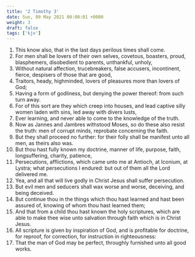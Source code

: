 ```yaml
---
title: '2 Timothy 3'
date: Sun, 09 May 2021 00:00:01 +0000
weight: 3
draft: false
tags: ['kjv'] 
---
```


1. This know also, that in the last days perilous times shall come.
2. For men shall be lovers of their own selves, covetous, boasters, proud, blasphemers, disobedient to parents, unthankful, unholy,
3. Without natural affection, trucebreakers, false accusers, incontinent, fierce, despisers of those that are good,
4. Traitors, heady, highminded, lovers of pleasures more than lovers of God;
5. Having a form of godliness, but denying the power thereof: from such turn away.
6. For of this sort are they which creep into houses, and lead captive silly women laden with sins, led away with divers lusts,
7. Ever learning, and never able to come to the knowledge of the truth.
8. Now as Jannes and Jambres withstood Moses, so do these also resist the truth: men of corrupt minds, reprobate concerning the faith.
9. But they shall proceed no further: for their folly shall be manifest unto all men, as theirs also was.
10. But thou hast fully known my doctrine, manner of life, purpose, faith, longsuffering, charity, patience,
11. Persecutions, afflictions, which came unto me at Antioch, at Iconium, at Lystra; what persecutions I endured: but out of them all the Lord delivered me.
12. Yea, and all that will live godly in Christ Jesus shall suffer persecution.
13. But evil men and seducers shall wax worse and worse, deceiving, and being deceived.
14. But continue thou in the things which thou hast learned and hast been assured of, knowing of whom thou hast learned them;
15. And that from a child thou hast known the holy scriptures, which are able to make thee wise unto salvation through faith which is in Christ Jesus.
16. All scripture is given by inspiration of God, and is profitable for doctrine, for reproof, for correction, for instruction in righteousness:
17. That the man of God may be perfect, throughly furnished unto all good works.
